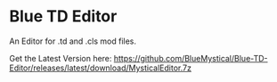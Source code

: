 # Blue TD Editor
 An Editor for .td and .cls mod files.

 Get the Latest Version here:  https://github.com/BlueMystical/Blue-TD-Editor/releases/latest/download/MysticalEditor.7z
